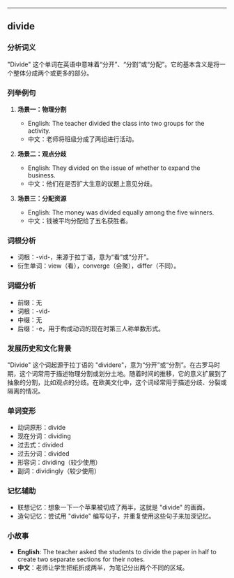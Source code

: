 
---------------
## divide
### 分析词义
"Divide" 这个单词在英语中意味着“分开”、“分割”或“分配”。它的基本含义是将一个整体分成两个或更多的部分。

### 列举例句
1. **场景一：物理分割**
   - English: The teacher divided the class into two groups for the activity.
   - 中文：老师将班级分成了两组进行活动。

2. **场景二：观点分歧**
   - English: They divided on the issue of whether to expand the business.
   - 中文：他们在是否扩大生意的议题上意见分歧。

3. **场景三：分配资源**
   - English: The money was divided equally among the five winners.
   - 中文：钱被平均分配给了五名获胜者。

### 词根分析
- 词根：-vid-，来源于拉丁语，意为“看”或“分开”。
- 衍生单词：view（看），converge（会聚），differ（不同）。

### 词缀分析
- 前缀：无
- 词根：-vid-
- 中缀：无
- 后缀：-e，用于构成动词的现在时第三人称单数形式。

### 发展历史和文化背景
"Divide" 这个词起源于拉丁语的 "dividere"，意为“分开”或“分割”。在古罗马时期，这个词常用于描述物理分割或划分土地。随着时间的推移，它的意义扩展到了抽象的分割，比如观点的分歧。在欧美文化中，这个词经常用于描述分歧、分裂或隔离的情况。

### 单词变形
- 动词原形：divide
- 现在分词：dividing
- 过去式：divided
- 过去分词：divided
- 形容词：dividing（较少使用）
- 副词：dividingly（较少使用）

### 记忆辅助
- 联想记忆：想象一下一个苹果被切成了两半，这就是 "divide" 的画面。
- 造句记忆：尝试用 "divide" 编写句子，并重复使用这些句子来加深记忆。

### 小故事
- **English**: The teacher asked the students to divide the paper in half to create two separate sections for their notes.
- **中文**：老师让学生把纸折成两半，为笔记分出两个不同的区域。

